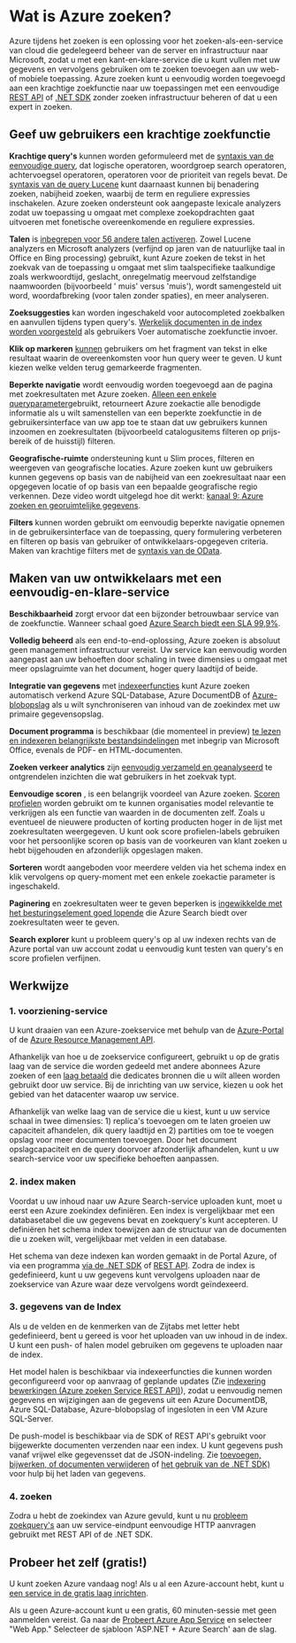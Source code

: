 <properties
    pageTitle="Wat is Azure zoeken | Microsoft Azure | De zoekservice gehoste cloud"
    description="Azure tijdens het zoeken is een gehoste cloud volledig beheerde search-service. Meer informatie in dit Functieoverzicht."
    services="search"
    manager="jhubbard"
    authors="ashmaka"
    documentationCenter=""/>

<tags
    ms.service="search"
    ms.devlang="NA"
    ms.workload="search"
    ms.topic="article"
    ms.tgt_pltfrm="na"
    ms.date="08/29/2016"
    ms.author="ashmaka"/>

# <a name="what-is-azure-search"></a>Wat is Azure zoeken?

Azure tijdens het zoeken is een oplossing voor het zoeken-als-een-service van cloud die gedelegeerd beheer van de server en infrastructuur naar Microsoft, zodat u met een kant-en-klare-service die u kunt vullen met uw gegevens en vervolgens gebruiken om te zoeken toevoegen aan uw web- of mobiele toepassing. Azure zoeken kunt u eenvoudig worden toegevoegd aan een krachtige zoekfunctie naar uw toepassingen met een eenvoudige [REST API](https://msdn.microsoft.com/library/azure/dn798935.aspx) of [.NET SDK](search-howto-dotnet-sdk.md) zonder zoeken infrastructuur beheren of dat u een expert in zoeken.

## <a name="give-your-users-a-powerful-search-experience"></a>Geef uw gebruikers een krachtige zoekfunctie

**Krachtige query's** kunnen worden geformuleerd met de [syntaxis van de eenvoudige query](https://msdn.microsoft.com/library/azure/dn798920.aspx), dat logische operatoren, woordgroep search operatoren, achtervoegsel operatoren, operatoren voor de prioriteit van regels bevat. De [syntaxis van de query Lucene](https://msdn.microsoft.com/library/azure/mt589323.aspx) kunt daarnaast kunnen bij benadering zoeken, nabijheid zoeken, waarbij de term en reguliere expressies inschakelen. Azure zoeken ondersteunt ook aangepaste lexicale analyzers zodat uw toepassing u omgaat met complexe zoekopdrachten gaat uitvoeren met fonetische overeenkomende en reguliere expressies.

**Talen** is [inbegrepen voor 56 andere talen activeren](https://msdn.microsoft.com/library/azure/dn879793.aspx). Zowel Lucene analyzers en Microsoft analyzers (verfijnd op jaren van de natuurlijke taal in Office en Bing processing) gebruikt, kunt Azure zoeken de tekst in het zoekvak van de toepassing u omgaat met slim taalspecifieke taalkundige zoals werkwoordtijd, geslacht, onregelmatig meervoud zelfstandige naamwoorden (bijvoorbeeld ' muis' versus 'muis'), wordt samengesteld uit word, woordafbreking (voor talen zonder spaties), en meer analyseren.

**Zoeksuggesties** kan worden ingeschakeld voor autocompleted zoekbalken en aanvullen tijdens typen query's. [Werkelijk documenten in de index worden voorgesteld](https://msdn.microsoft.com/library/azure/dn798936.aspx) als gebruikers Voer automatische zoekfunctie invoer.

**Klik op markeren** [kunnen](https://msdn.microsoft.com/library/azure/dn798927.aspx) gebruikers om het fragment van tekst in elke resultaat waarin de overeenkomsten voor hun query weer te geven. U kunt kiezen welke velden terug gemarkeerde fragmenten.

**Beperkte navigatie** wordt eenvoudig worden toegevoegd aan de pagina met zoekresultaten met Azure zoeken. [Alleen een enkele queryparameter](https://msdn.microsoft.com/library/azure/dn798927.aspx)gebruikt, retourneert Azure zoekactie alle benodigde informatie als u wilt samenstellen van een beperkte zoekfunctie in de gebruikersinterface van uw app toe te staan dat uw gebruikers kunnen inzoomen en zoekresultaten (bijvoorbeeld catalogusitems filteren op prijs-bereik of de huisstijl) filteren.

**Geografische-ruimte** ondersteuning kunt u Slim proces, filteren en weergeven van geografische locaties. Azure zoeken kunt uw gebruikers kunnen gegevens op basis van de nabijheid van een zoekresultaat naar een opgegeven locatie of op basis van een bepaalde geografische regio verkennen. Deze video wordt uitgelegd hoe dit werkt: [kanaal 9: Azure zoeken en georuimtelijke gegevens](https://channel9.msdn.com/Shows/Data-Exposed/Azure-Search-and-Geospatial-Data).

**Filters** kunnen worden gebruikt om eenvoudig beperkte navigatie opnemen in de gebruikersinterface van de toepassing, query formulering verbeteren en filteren op basis van gebruiker of ontwikkelaars-opgegeven criteria. Maken van krachtige filters met de [syntaxis van de OData](https://msdn.microsoft.com/library/azure/dn798921.aspx).

## <a name="empower-your-developers-with-an-easy-to-use-service"></a>Maken van uw ontwikkelaars met een eenvoudig-en-klare-service

**Beschikbaarheid** zorgt ervoor dat een bijzonder betrouwbaar service van de zoekfunctie. Wanneer schaal goed [Azure Search biedt een SLA 99,9%](https://azure.microsoft.com/support/legal/sla/search/v1_0/).

**Volledig beheerd** als een end-to-end-oplossing, Azure zoeken is absoluut geen management infrastructuur vereist. Uw service kan eenvoudig worden aangepast aan uw behoeften door schaling in twee dimensies u omgaat met meer opslagruimte van het document, hoger query laadtijd of beide.

**Integratie van gegevens** met [indexeerfuncties](https://msdn.microsoft.com/library/azure/dn946891.aspx) kunt Azure zoeken automatisch verkend Azure SQL-Database, Azure DocumentDB of [Azure-blobopslag](search-howto-indexing-azure-blob-storage.md) als u wilt synchroniseren van inhoud van de zoekindex met uw primaire gegevensopslag.

**Document programma** is beschikbaar (die momenteel in preview) [te lezen en indexeren belangrijkste bestandsindelingen](search-howto-indexing-azure-blob-storage.md) met inbegrip van Microsoft Office, evenals de PDF- en HTML-documenten.

**Zoeken verkeer analytics** zijn [eenvoudig verzameld en geanalyseerd](search-traffic-analytics.md) te ontgrendelen inzichten die wat gebruikers in het zoekvak typt.

**Eenvoudige scoren** , is een belangrijk voordeel van Azure zoeken. [Scoren profielen](https://msdn.microsoft.com/library/azure/dn798928.aspx) worden gebruikt om te kunnen organisaties model relevantie te verkrijgen als een functie van waarden in de documenten zelf. Zoals u eventueel de nieuwere producten of korting producten hoger in de lijst met zoekresultaten weergegeven. U kunt ook score profielen-labels gebruiken voor het persoonlijke scoren op basis van de voorkeuren van klant zoeken u hebt bijgehouden en afzonderlijk opgeslagen maken.

**Sorteren** wordt aangeboden voor meerdere velden via het schema index en klik vervolgens op query-moment met een enkele zoekactie parameter is ingeschakeld.

**Paginering** en zoekresultaten weer te geven beperken is [ingewikkelde met het besturingselement goed lopende](search-pagination-page-layout.md) die Azure Search biedt over zoekresultaten weer te geven.  

**Search explorer** kunt u probleem query's op al uw indexen rechts van de Azure portal van uw account zodat u eenvoudig kunt testen van query's en score profielen verfijnen.

## <a name="how-it-works"></a>Werkwijze

### <a name="1-provision-service"></a>1. voorziening-service
U kunt draaien van een Azure-zoekservice met behulp van de [Azure-Portal](https://portal.azure.com/) of de [Azure Resource Management API](https://msdn.microsoft.com/library/azure/dn832684.aspx).

Afhankelijk van hoe u de zoekservice configureert, gebruikt u op de gratis laag van de service die worden gedeeld met andere abonnees Azure zoeken of een [laag betaald](https://azure.microsoft.com/pricing/details/search/) die dedicates bronnen die u wilt alleen worden gebruikt door uw service. Bij de inrichting van uw service, kiezen u ook het gebied van het datacenter waarop uw service.

Afhankelijk van welke laag van de service die u kiest, kunt u uw service schaal in twee dimensies: 1) replica's toevoegen om te laten groeien uw capaciteit afhandelen, dik query laadtijd en 2) partities om toe te voegen opslag voor meer documenten toevoegen. Door het document opslagcapaciteit en de query doorvoer afzonderlijk afhandelen, kunt u uw search-service voor uw specifieke behoeften aanpassen.

### <a name="2-create-index"></a>2. index maken
Voordat u uw inhoud naar uw Azure Search-service uploaden kunt, moet u eerst een Azure zoekindex definiëren. Een index is vergelijkbaar met een databasetabel die uw gegevens bevat en zoekquery's kunt accepteren. U definiëren het schema index toewijzen aan de structuur van de documenten die u zoeken wilt, vergelijkbaar met velden in een database.

Het schema van deze indexen kan worden gemaakt in de Portal Azure, of via een programma [via de .NET SDK](search-howto-dotnet-sdk.md) of [REST API](https://msdn.microsoft.com/library/azure/dn798941.aspx). Zodra de index is gedefinieerd, kunt u uw gegevens kunt vervolgens uploaden naar de zoekservice van Azure waar deze vervolgens wordt geïndexeerd.

### <a name="3-index-data"></a>3. gegevens van de Index
Als u de velden en de kenmerken van de Zijtabs met letter hebt gedefinieerd, bent u gereed is voor het uploaden van uw inhoud in de index. U kunt een push- of halen model gebruiken om gegevens te uploaden naar de index.

Het model halen is beschikbaar via indexeerfuncties die kunnen worden geconfigureerd voor op aanvraag of geplande updates (Zie [indexering bewerkingen (Azure zoeken Service REST API)](https://msdn.microsoft.com/library/azure/dn946891.aspx)), zodat u eenvoudig nemen gegevens en wijzigingen aan de gegevens uit een Azure DocumentDB, Azure SQL-Database, Azure-blobopslag of ingesloten in een VM Azure SQL-Server.

De push-model is beschikbaar via de SDK of REST API's gebruikt voor bijgewerkte documenten verzenden naar een index. U kunt gegevens push vanaf vrijwel elke gegevensset dat de JSON-indeling. Zie [toevoegen, bijwerken, of documenten verwijderen](https://msdn.microsoft.com/library/azure/dn798930.aspx) of [het gebruik van de .NET SDK)](search-howto-dotnet-sdk.md) voor hulp bij het laden van gegevens.

### <a name="4-search"></a>4. zoeken
Zodra u hebt de zoekindex van Azure gevuld, kunt u nu [probleem zoekquery's](https://msdn.microsoft.com/library/azure/dn798927.aspx) aan uw service-eindpunt eenvoudige HTTP aanvragen gebruikt met REST API of de .NET SDK.

## <a name="try-it-now-for-free"></a>Probeer het zelf (gratis!)
U kunt zoeken Azure vandaag nog! Als u al een Azure-account hebt, kunt u [een service in de gratis laag inrichten](search-create-service-portal.md).

Als u geen Azure-account kunt u een gratis, 60 minuten-sessie met geen aanmelden vereist. Ga naar de [Probeert Azure App Service](http://go.microsoft.com/fwlink/p/?LinkId=618214) en selecteer "Web App." Selecteer de sjabloon 'ASP.NET + Azure Search' aan de slag.
